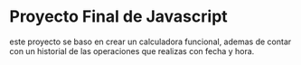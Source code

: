 # Proyecto Final de Javascript
 este proyecto se baso en crear un calculadora funcional, ademas de contar con un historial de las operaciones que realizas con fecha y hora.